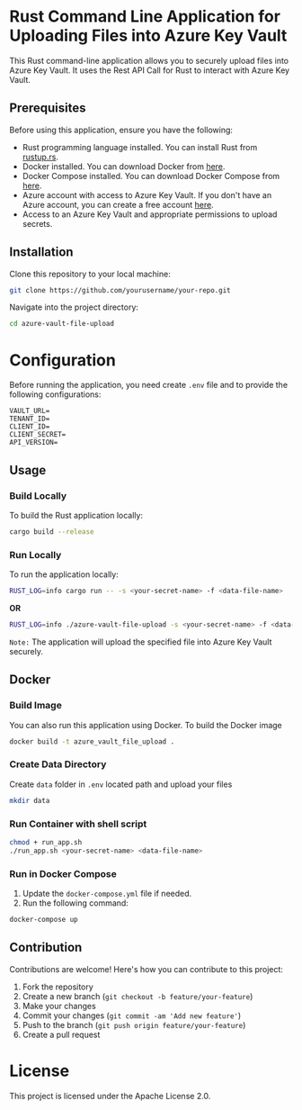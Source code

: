 # Rust Command Line Application for Uploading Files into Azure Key Vault

This Rust command-line application allows you to securely upload files into Azure Key Vault. It uses the Rest API Call for Rust to interact with Azure Key Vault.

## Prerequisites

Before using this application, ensure you have the following:

- Rust programming language installed. You can install Rust from [rustup.rs](https://rustup.rs).
- Docker installed. You can download Docker from [here](https://www.docker.com/get-started).
- Docker Compose installed. You can download Docker Compose from [here](https://docs.docker.com/compose/install/).
- Azure account with access to Azure Key Vault. If you don't have an Azure account, you can create a free account [here](https://azure.microsoft.com/en-us/free/).
- Access to an Azure Key Vault and appropriate permissions to upload secrets.

## Installation

Clone this repository to your local machine:

```bash
git clone https://github.com/yourusername/your-repo.git
```

Navigate into the project directory:

```bash
cd azure-vault-file-upload
```

# Configuration

Before running the application, you need create `.env` file and to provide the following configurations:

```dotenv
VAULT_URL=
TENANT_ID=
CLIENT_ID=
CLIENT_SECRET=
API_VERSION=
```

## Usage

### Build Locally

To build the Rust application locally:

```bash
cargo build --release
```

### Run Locally

To run the application locally:

```bash
RUST_LOG=info cargo run -- -s <your-secret-name> -f <data-file-name>
```

**OR**

```bash
RUST_LOG=info ./azure-vault-file-upload -s <your-secret-name> -f <data-file-name>
```

`Note:` The application will upload the specified file into Azure Key Vault securely.

## Docker

### Build Image

You can also run this application using Docker. To build the Docker image

```bash
docker build -t azure_vault_file_upload .
```

### Create Data Directory

Create `data` folder in `.env` located path and upload your files

```bash
mkdir data
```

### Run Container with shell script

```bash
chmod + run_app.sh
./run_app.sh <your-secret-name> <data-file-name>
```

### Run in Docker Compose

1. Update the `docker-compose.yml` file if needed.
2. Run the following command:

```bash
docker-compose up
```

## Contribution

Contributions are welcome! Here's how you can contribute to this project:

1. Fork the repository
2. Create a new branch (`git checkout -b feature/your-feature`)
3. Make your changes
4. Commit your changes (`git commit -am 'Add new feature'`)
5. Push to the branch (`git push origin feature/your-feature`)
6. Create a pull request

# License

This project is licensed under the Apache License 2.0.

